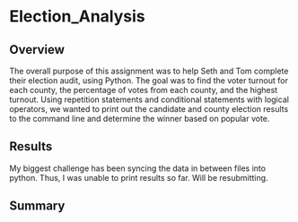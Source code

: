 # Election_Analysis

## Overview
The overall purpose of this assignment was to help Seth and Tom complete their election audit, using Python. The goal was to find the voter turnout for each county, the percentage of votes from each county, and the highest turnout. Using repetition statements and conditional statements with logical operators, we wanted to print out the candidate and county election results to the command line and determine the winner based on popular vote. 

## Results
My biggest challenge has been syncing the data in between files into python. Thus, I was unable to print results so far. Will be resubmitting.

## Summary
